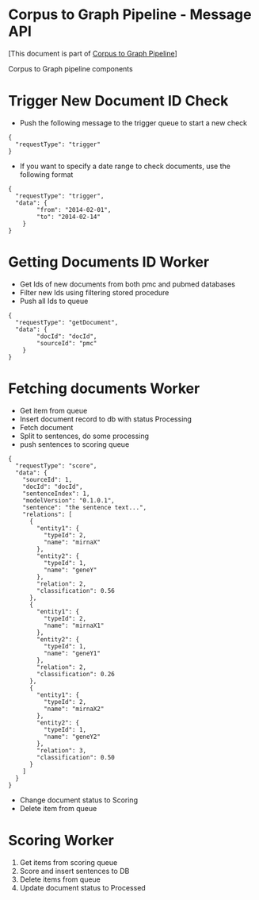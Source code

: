 # Corpus to Graph Pipeline - Message API
[This document is part of [Corpus to Graph Pipeline](../README.md)]

Corpus to Graph pipeline components

# Trigger New Document ID Check
* Push the following message to the trigger queue to start a new check
```
{
  "requestType": "trigger"
}
```
 
* If you want to specify a date range to check documents, use the following format
```
{
  "requestType": "trigger",
  "data": {
        "from": "2014-02-01",
        "to": "2014-02-14"
    }
}
```

# Getting Documents ID Worker
* Get Ids of new documents from both pmc and pubmed databases
* Filter new Ids using filtering stored procedure
* Push all Ids to queue

```
{
  "requestType": "getDocument",
  "data": {
        "docId": "docId",
        "sourceId": "pmc"
    }
}
```

# Fetching documents Worker
* Get item from queue
* Insert document record to db with status Processing
* Fetch document
* Split to sentences, do some processing
* push sentences to scoring queue

```
{
  "requestType": "score",
  "data": {
    "sourceId": 1,
    "docId": "docId",
    "sentenceIndex": 1,
    "modelVersion": "0.1.0.1",
    "sentence": "the sentence text...",
    "relations": [
      {
        "entity1": {
          "typeId": 2,
          "name": "mirnaX"
        },
        "entity2": {
          "typeId": 1,
          "name": "geneY"
        },
        "relation": 2,
        "classification": 0.56
      },
      {
        "entity1": {
          "typeId": 2,
          "name": "mirnaX1"
        },
        "entity2": {
          "typeId": 1,
          "name": "geneY1"
        },
        "relation": 2,
        "classification": 0.26
      },
      {
        "entity1": {
          "typeId": 2,
          "name": "mirnaX2"
        },
        "entity2": {
          "typeId": 1,
          "name": "geneY2"
        },
        "relation": 3,
        "classification": 0.50
      }
    ]
  }
}
```

* Change document status to Scoring
* Delete item from queue

# Scoring Worker
1.	Get items from scoring queue
2.	Score and insert sentences to DB
3.	Delete items from queue
4.	Update document status to Processed

